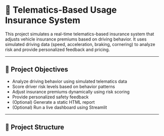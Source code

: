 # 🚗 Telematics-Based Usage Insurance System

This project simulates a real-time telematics-based insurance system that adjusts vehicle insurance premiums based on driving behavior. It uses simulated driving data (speed, acceleration, braking, cornering) to analyze risk and provide personalized feedback and pricing.

---

## 🧠 Project Objectives

- Analyze driving behavior using simulated telematics data
- Score driver risk levels based on behavior patterns
- Adjust insurance premiums dynamically using risk scoring
- Provide personalized safety feedback
- (Optional) Generate a static HTML report
- (Optional) Run a live dashboard using Streamlit

---

## 📁 Project Structure

